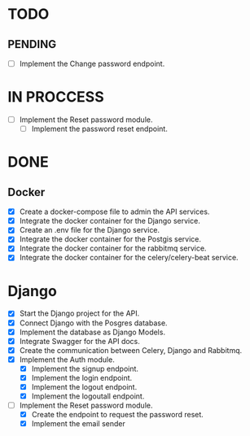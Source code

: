 # TODO

## PENDING
- [ ] Implement the Change password endpoint.

# IN PROCCESS

- [ ] Implement the Reset password module.
    - [ ] Implement the password reset endpoint.

# DONE

## Docker
- [x] Create a docker-compose file to admin the API services.
- [x] Integrate the docker container for the Django service.
- [x] Create an .env file for the Django service.
- [x] Integrate the docker container for the Postgis service.
- [x] Integrate the docker container for the rabbitmq service.
- [x] Integrate the docker container for the celery/celery-beat service.

# Django
- [x] Start the Django project for the API.
- [x] Connect Django with the Posgres database.
- [x] Implement the database as Django Models.
- [x] Integrate Swagger for the API docs.
- [x] Create the communication between Celery, Django and Rabbitmq.
- [x] Implement the Auth module.
    - [x] Implement the signup endpoint.
    - [x] Implement the login endpoint.
    - [x] Implement the logout endpoint.
    - [x] Implement the logoutall endpoint.
- [ ] Implement the Reset password module.
    - [x] Create the endpoint to request the password reset.
    - [x] Implement the email sender
